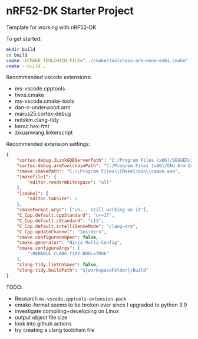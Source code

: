 # nRF52-DK Starter Project

Template for working with nRF52-DK

To get started:

```sh
mkdir build
cd build
cmake -DCMAKE_TOOLCHAIN_FILE="../cmake/toolchain-arm-none-eabi.cmake" -G Ninja ..
cmake --build .
```

Recommended vscode extensions:

* ms-vscode.cpptools
* twxs.cmake
* ms-vscode.cmake-tools
* dan-c-underwood.arm
* marus25.cortex-debug
* notskm.clang-tidy
* keroc.hex-fmt
* zixuanwang.linkerscript

Recommended extension settings:

```json
{
    "cortex-debug.JLinkGDBServerPath": "C:/Program Files (x86)/SEGGER/JLink/JLinkGDBServerCL.exe",
    "cortex-debug.armToolchainPath": "C:/Program Files (x86)/GNU Arm Embedded Toolchain/9 2020-q2-update/bin",
    "cmake.cmakePath": "C:\\Program Files\\CMake\\bin\\cmake.exe",
    "[makefile]": {
        "editor.renderWhitespace": "all"
    },
    "[cmake]": {
        "editor.tabSize": 2
    },
    "cmakeFormat.args": ["uh... still working on it"],
    "C_Cpp.default.cppStandard": "c++17",
    "C_Cpp.default.cStandard": "c11",
    "C_Cpp.default.intelliSenseMode": "clang-arm",
    "C_Cpp.updateChannel": "Insiders",
    "cmake.configureOnOpen": false,
    "cmake.generator": "Ninja Multi-Config",
    "cmake.configureArgs": [
        "-DENABLE_CLANG_TIDY:BOOL=TRUE"
    ],
    "clang-tidy.lintOnSave": false,
    "clang-tidy.buildPath": "${workspaceFolder}/build"
}
```

TODO:

* Research `ms-vscode.cpptools-extension-pack`
* cmake-format seems to be broken ever since I upgraded to python 3.9
* investigate compiling+developing on Linux
* output object file size
* look into github actions
* try creating a clang toolchain file
